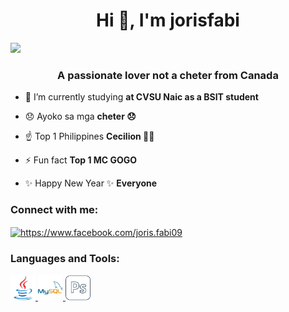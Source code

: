 <h1 align="center">Hi 👋, I'm jorisfabi</h1>
<div allign="center"> <img src="cecilion-6202d136f3e90(1)"> </div>
<h3 align="center">A passionate lover not a cheter from Canada</h3>

- 🔭 I’m currently studying **at CVSU Naic as a BSIT student**

- 😞 Ayoko sa mga **cheter 😞**

- ☝️ Top 1 Philippines **Cecilion 🧛🏼**

- ⚡ Fun fact **Top 1 MC GOGO**

- ✨ Happy New Year ✨ **Everyone**

<h3 align="left">Connect with me:</h3>
<p align="left">
<a href="https://fb.com/https://www.facebook.com/joris.fabi09" target="blank"><img align="center" src="https://raw.githubusercontent.com/rahuldkjain/github-profile-readme-generator/master/src/images/icons/Social/facebook.svg" alt="https://www.facebook.com/joris.fabi09" height="30" width="40" /></a>
</p>

<h3 align="left">Languages and Tools:</h3>
<p align="left"> <a href="https://www.java.com" target="_blank" rel="noreferrer"> <img src="https://raw.githubusercontent.com/devicons/devicon/master/icons/java/java-original.svg" alt="java" width="40" height="40"/> </a> <a href="https://www.mysql.com/" target="_blank" rel="noreferrer"> <img src="https://raw.githubusercontent.com/devicons/devicon/master/icons/mysql/mysql-original-wordmark.svg" alt="mysql" width="40" height="40"/> </a> <a href="https://www.photoshop.com/en" target="_blank" rel="noreferrer"> <img src="https://raw.githubusercontent.com/devicons/devicon/master/icons/photoshop/photoshop-line.svg" alt="photoshop" width="40" height="40"/> </a> </p>

